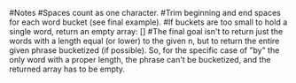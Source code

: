 #Notes
#Spaces count as one character.
#Trim beginning and end spaces for each word bucket (see final example).
#If buckets are too small to hold a single word, return an empty array: []
#The final goal isn't to return just the words with a length equal (or lower) to the given n, but to return the entire given phrase bucketized (if possible). So, for the specific case of "by" the only word with a proper length, the phrase can't be bucketized, and the returned array has to be empty.